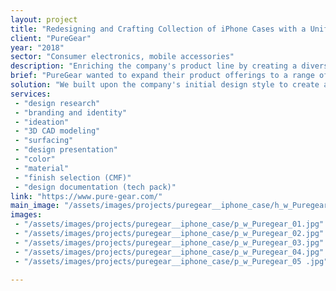 ```yaml
---
layout: project
title: "Redesigning and Crafting Collection of iPhone Cases with a Unified Visual Language"
client: "PureGear"
year: "2018"
sector: "Consumer electronics, mobile accessories"
description: "Enriching the company's product line by creating a diverse range of cases with a cohesive visual language."
brief: "PureGear wanted to expand their product offerings to a range of cases with a unified design language, allowing for a broader market appeal."
solution: "We built upon the company's initial design style to create a diverse range of cases. Infusing fresh ideas and employing various material combinations, we ensured a cohesive visual language throughout the products. The result was a collection of cases, all bound together by a shared design essence."
services:
 - "design research"
 - "branding and identity"
 - "ideation"
 - "3D CAD modeling"
 - "surfacing"
 - "design presentation"
 - "color"
 - "material"
 - "finish selection (CMF)"
 - "design documentation (tech pack)"
link: "https://www.pure-gear.com/"
main_image: "/assets/images/projects/puregear__iphone_case/h_w_Puregear.jpg"
images:
 - "/assets/images/projects/puregear__iphone_case/p_w_Puregear_01.jpg"
 - "/assets/images/projects/puregear__iphone_case/p_w_Puregear_02.jpg"
 - "/assets/images/projects/puregear__iphone_case/p_w_Puregear_03.jpg"
 - "/assets/images/projects/puregear__iphone_case/p_w_Puregear_04.jpg"
 - "/assets/images/projects/puregear__iphone_case/p_w_Puregear_05 .jpg"

---
```

